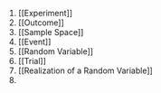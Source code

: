 1. [[Experiment]]
2. [[Outcome]]
3. [[Sample Space]]
4. [[Event]]
5. [[Random Variable]]
6. [[Trial]]
7. [[Realization of a Random Variable]]
8. 